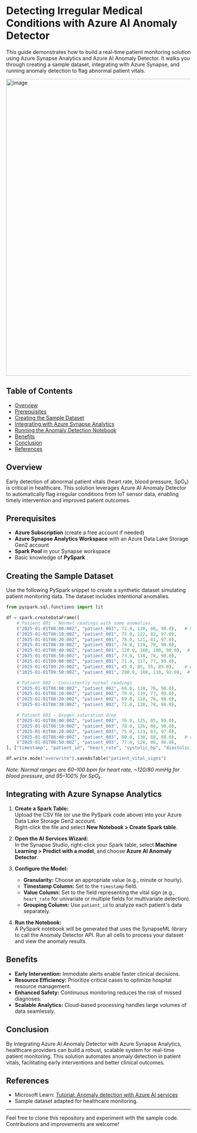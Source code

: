 # Detecting Irregular Medical Conditions with Azure AI Anomaly Detector

This guide demonstrates how to build a real-time patient monitoring solution using Azure Synapse Analytics and Azure AI Anomaly Detector. It walks you through creating a sample dataset, integrating with Azure Synapse, and running anomaly detection to flag abnormal patient vitals.

<img width="810" alt="image" src="https://github.com/user-attachments/assets/6f66db30-b958-475e-9daa-ba5019fc1444" />


## Table of Contents

- [Overview](#overview)
- [Prerequisites](#prerequisites)
- [Creating the Sample Dataset](#creating-the-sample-dataset)
- [Integrating with Azure Synapse Analytics](#integrating-with-azure-synapse-analytics)
- [Running the Anomaly Detection Notebook](#running-the-anomaly-detection-notebook)
- [Benefits](#benefits)
- [Conclusion](#conclusion)
- [References](#references)

## Overview

Early detection of abnormal patient vitals (heart rate, blood pressure, SpO₂) is critical in healthcare. This solution leverages Azure AI Anomaly Detector to automatically flag irregular conditions from IoT sensor data, enabling timely intervention and improved patient outcomes.

## Prerequisites

- **Azure Subscription** (create a free account if needed)
- **Azure Synapse Analytics Workspace** with an Azure Data Lake Storage Gen2 account
- **Spark Pool** in your Synapse workspace
- Basic knowledge of **PySpark**

## Creating the Sample Dataset

Use the following PySpark snippet to create a synthetic dataset simulating patient monitoring data. The dataset includes intentional anomalies.

```python
from pyspark.sql.functions import lit

df = spark.createDataFrame([
    # Patient 001 - Normal readings with some anomalies
    ("2025-01-01T08:00:00Z", "patient_001", 72.0, 120, 80, 98.0),   # Normal
    ("2025-01-01T08:10:00Z", "patient_001", 75.0, 122, 82, 97.0),
    ("2025-01-01T08:20:00Z", "patient_001", 78.0, 121, 81, 97.0),
    ("2025-01-01T08:30:00Z", "patient_001", 74.0, 119, 79, 98.0),
    ("2025-01-01T08:40:00Z", "patient_001", 120.0, 160, 100, 90.0),  # Anomaly: High HR & BP, Low SpO₂
    ("2025-01-01T08:50:00Z", "patient_001", 73.0, 118, 78, 98.0),
    ("2025-01-01T09:00:00Z", "patient_001", 71.0, 117, 77, 99.0),
    ("2025-01-01T09:20:00Z", "patient_001", 45.0, 85, 55, 85.0),    # Anomaly: Bradycardia & Hypotension, Low SpO₂
    ("2025-01-01T09:50:00Z", "patient_001", 200.0, 180, 110, 92.0),  # Anomaly: Severe tachycardia & hypertension

    # Patient 002 - Consistently normal readings
    ("2025-01-01T08:00:00Z", "patient_002", 68.0, 118, 76, 98.0),
    ("2025-01-01T08:10:00Z", "patient_002", 70.0, 119, 77, 99.0),
    ("2025-01-01T08:20:00Z", "patient_002", 69.0, 118, 76, 98.0),
    ("2025-01-01T08:30:00Z", "patient_002", 72.0, 120, 78, 98.0),

    # Patient 003 - Oxygen saturation drop
    ("2025-01-01T08:00:00Z", "patient_003", 76.0, 125, 85, 99.0),
    ("2025-01-01T08:10:00Z", "patient_003", 78.0, 126, 86, 98.0),
    ("2025-01-01T08:20:00Z", "patient_003", 75.0, 123, 83, 97.0),
    ("2025-01-01T08:40:00Z", "patient_003", 80.0, 130, 88, 88.0),   # Anomaly: Sudden drop in SpO₂
    ("2025-01-01T08:50:00Z", "patient_003", 77.0, 128, 86, 96.0),
], ["timestamp", "patient_id", "heart_rate", "systolic_bp", "diastolic_bp", "spo2"])

df.write.mode("overwrite").saveAsTable("patient_vital_signs")
```

*Note: Normal ranges are 60–100 bpm for heart rate, ~120/80 mmHg for blood pressure, and 95–100% for SpO₂.*

## Integrating with Azure Synapse Analytics

1. **Create a Spark Table:**  
   Upload the CSV file (or use the PySpark code above) into your Azure Data Lake Storage Gen2 account.  
   Right-click the file and select **New Notebook > Create Spark table**.

2. **Open the AI Services Wizard:**  
   In the Synapse Studio, right-click your Spark table, select **Machine Learning > Predict with a model**, and choose **Azure AI Anomaly Detector**.

3. **Configure the Model:**  
   - **Granularity:** Choose an appropriate value (e.g., minute or hourly).  
   - **Timestamp Column:** Set to the `timestamp` field.  
   - **Value Column:** Set to the field representing the vital sign (e.g., `heart_rate` for univariate or multiple fields for multivariate detection).  
   - **Grouping Column:** Use `patient_id` to analyze each patient's data separately.

4. **Run the Notebook:**  
   A PySpark notebook will be generated that uses the SynapseML library to call the Anomaly Detector API. Run all cells to process your dataset and view the anomaly results.

## Benefits

- **Early Intervention:** Immediate alerts enable faster clinical decisions.
- **Resource Efficiency:** Prioritize critical cases to optimize hospital resource management.
- **Enhanced Safety:** Continuous monitoring reduces the risk of missed diagnoses.
- **Scalable Analytics:** Cloud-based processing handles large volumes of data seamlessly.

## Conclusion

By integrating Azure AI Anomaly Detector with Azure Synapse Analytics, healthcare providers can build a robust, scalable system for real-time patient monitoring. This solution automates anomaly detection in patient vitals, facilitating early interventions and better clinical outcomes.

## References

- Microsoft Learn: [Tutorial: Anomaly detection with Azure AI services](https://learn.microsoft.com/en-us/azure/synapse-analytics/machine-learning/tutorial-cognitive-services-anomaly)  
- Sample dataset adapted for healthcare monitoring.

---

Feel free to clone this repository and experiment with the sample code. Contributions and improvements are welcome!
